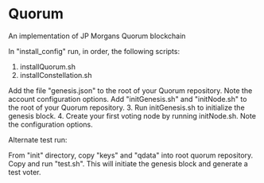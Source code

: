 # Quorum
An implementation of JP Morgans Quorum blockchain

In "install_config" run, in order, the following scripts:

1. installQuorum.sh
2. installConstellation.sh

Add the file "genesis.json" to the root of your Quorum repository. Note the account configuration options.
Add "initGenesis.sh" and "initNode.sh" to the root of your Quorum repository.
3. Run initGenesis.sh to initialize the genesis block.
4. Create your first voting node by running initNode.sh. Note the configuration options.

Alternate test run:

From "init" directory, copy "keys" and "qdata" into root quorum repository.
Copy and run "test.sh". This will initiate the genesis block and generate a test voter.
